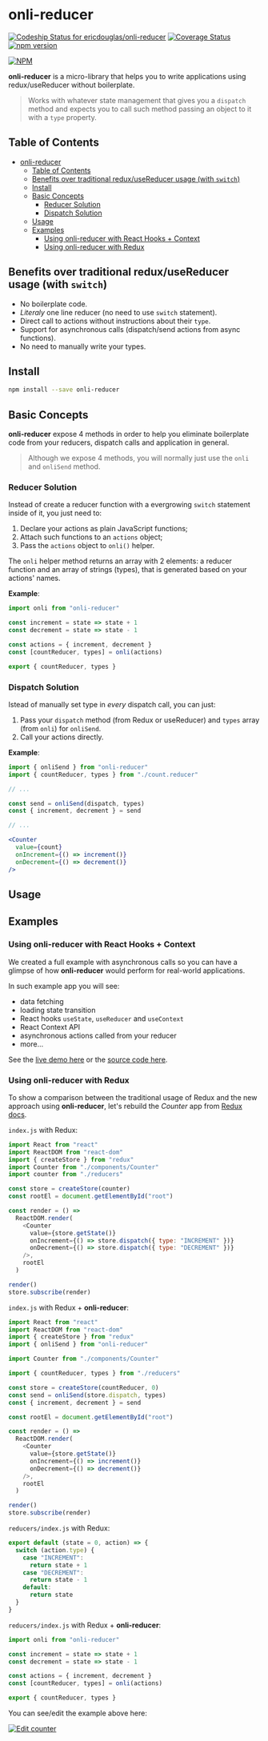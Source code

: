 # onli-reducer

[![Codeship Status for ericdouglas/onli-reducer](https://app.codeship.com/projects/c69cbcf0-ae10-0137-49b6-5aae0d4b4bf9/status?branch=master)](https://app.codeship.com/projects/362530)
[![Coverage Status](https://coveralls.io/repos/github/ericdouglas/onli-reducer/badge.svg?branch=master)](https://coveralls.io/github/ericdouglas/onli-reducer?branch=master)
[![npm version](https://badge.fury.io/js/onli-reducer.svg)](https://badge.fury.io/js/onli-reducer)

[![NPM](https://nodei.co/npm/onli-reducer.png)](https://nodei.co/npm/onli-reducer/)

**onli-reducer** is a micro-library that helps you to write applications using redux/useReducer without boilerplate.

> Works with whatever state management that gives you a `dispatch` method and expects you to call such method passing an object to it with a `type` property.

## Table of Contents

- [onli-reducer](#onli-reducer)
  - [Table of Contents](#table-of-contents)
  - [Benefits over traditional redux/useReducer usage (with `switch`)](#benefits-over-traditional-reduxusereducer-usage-with-switch)
  - [Install](#install)
  - [Basic Concepts](#basic-concepts)
    - [Reducer Solution](#reducer-solution)
    - [Dispatch Solution](#dispatch-solution)
  - [Usage](#usage)
  - [Examples](#examples)
    - [Using onli-reducer with React Hooks + Context](#using-onli-reducer-with-react-hooks--context)
    - [Using onli-reducer with Redux](#using-onli-reducer-with-redux)

## Benefits over traditional redux/useReducer usage (with `switch`)

- No boilerplate code.
- _Literaly_ one line reducer (no need to use `switch` statement).
- Direct call to actions without instructions about their `type`.
- Support for asynchronous calls (dispatch/send actions from async functions).
- No need to manually write your types.

## Install

```sh
npm install --save onli-reducer
```

## Basic Concepts

**onli-reducer** expose 4 methods in order to help you eliminate boilerplate code from your reducers, dispatch calls and application in general.

> Although we expose 4 methods, you will normally just use the `onli` and `onliSend` method.

### Reducer Solution

Instead of create a reducer function with a evergrowing `switch` statement inside of it, you just need to:

1. Declare your actions as plain JavaScript functions;
2. Attach such functions to an `actions` object;
3. Pass the `actions` object to `onli()` helper.

The `onli` helper method returns an array with 2 elements: a reducer function and an array of strings (types), that is generated based on your actions' names.

**Example**:

```js
import onli from "onli-reducer"

const increment = state => state + 1
const decrement = state => state - 1

const actions = { increment, decrement }
const [countReducer, types] = onli(actions)

export { countReducer, types }
```

### Dispatch Solution

Istead of manually set type in _every_ dispatch call, you can just:

1. Pass your `dispatch` method (from Redux or useReducer) and `types` array (from `onli`) for `onliSend`.
2. Call your actions directly.

**Example**:

```jsx
import { onliSend } from "onli-reducer"
import { countReducer, types } from "./count.reducer"

// ...

const send = onliSend(dispatch, types)
const { increment, decrement } = send

// ...

<Counter
  value={count}
  onIncrement={() => increment()}
  onDecrement={() => decrement()}
/>
```

## Usage

## Examples

### Using onli-reducer with React Hooks + Context

We created a full example with asynchronous calls so you can have a glimpse of how **onli-reducer** would perform for real-world applications.

In such example app you will see:

- data fetching
- loading state transition
- React hooks `useState`, `useReducer` and `useContext`
- React Context API
- asynchronous actions called from your reducer
- more...

See the [live demo here](https://ericdouglas.github.io/onli-reducer-example/) or the [source code here](https://github.com/ericdouglas/onli-reducer-example).

### Using onli-reducer with Redux

To show a comparison between the traditional usage of Redux and the new approach using **onli-reducer**, let's rebuild the _Counter_ app from [Redux docs](https://redux.js.org/introduction/examples#counter).

`index.js` with Redux:

```js
import React from "react"
import ReactDOM from "react-dom"
import { createStore } from "redux"
import Counter from "./components/Counter"
import counter from "./reducers"

const store = createStore(counter)
const rootEl = document.getElementById("root")

const render = () =>
  ReactDOM.render(
    <Counter
      value={store.getState()}
      onIncrement={() => store.dispatch({ type: "INCREMENT" })}
      onDecrement={() => store.dispatch({ type: "DECREMENT" })}
    />,
    rootEl
  )

render()
store.subscribe(render)
```

`index.js` with Redux + **onli-reducer**:

```js
import React from "react"
import ReactDOM from "react-dom"
import { createStore } from "redux"
import { onliSend } from "onli-reducer"

import Counter from "./components/Counter"

import { countReducer, types } from "./reducers"

const store = createStore(countReducer, 0)
const send = onliSend(store.dispatch, types)
const { increment, decrement } = send

const rootEl = document.getElementById("root")

const render = () =>
  ReactDOM.render(
    <Counter
      value={store.getState()}
      onIncrement={() => increment()}
      onDecrement={() => decrement()}
    />,
    rootEl
  )

render()
store.subscribe(render)
```

`reducers/index.js` with Redux:

```js
export default (state = 0, action) => {
  switch (action.type) {
    case "INCREMENT":
      return state + 1
    case "DECREMENT":
      return state - 1
    default:
      return state
  }
}
```

`reducers/index.js` with Redux + **onli-reducer**:

```js
import onli from "onli-reducer"

const increment = state => state + 1
const decrement = state => state - 1

const actions = { increment, decrement }
const [countReducer, types] = onli(actions)

export { countReducer, types }
```

You can see/edit the example above here:

[![Edit counter](https://codesandbox.io/static/img/play-codesandbox.svg)](https://codesandbox.io/s/counter-c6vy4?fontsize=14)
